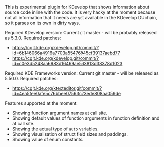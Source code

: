 This is experimental plugin for KDevelop that shows information about source code inline with the code. It is very hacky at the moment because not all information that it needs are yet available in the KDevelop DUchain, so it parses on its own in dirty ways.

Required KDevelop version: Current git master - will be probably released as 5.3.0. Required patches:

 * https://cgit.kde.org/kdevelop.git/commit/?id=6b146066a4916a7703a55476945cf39137aebd77
 * https://cgit.kde.org/kdevelop.git/commit/?id=c0e3d5248aa6983d16469ae563813d38378d1023

Required KDE Frameworks version: Current git master - will be released as 5.50.0. Required patches:
 
 * https://cgit.kde.org/ktexteditor.git/commit/?id=4ea5fee0afe5c76bbee07563c23ede808aa059de

Features supported at the moment:

 * Showing function argument names at call site.
 * Showing default values of function arguments in function definition and at call site.
 * Showing the actual type of `auto` variables.
 * Showing visualisation of struct field sizes and paddings.
 * Showing value of enum constants.
